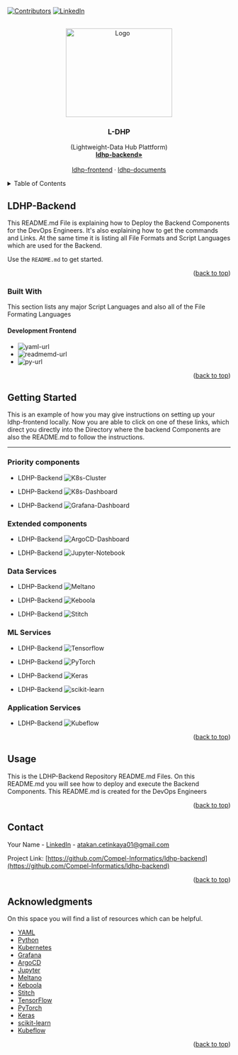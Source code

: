 <!-- INFORMATION
# Project: IPA | L-DHP (Lightweight-Data Hub Plattform)
# Pass-ID: X9448776
# Author: Atakan Çetinkaya
# Created: 04.05.2023
# Description: This .md (README.md) File is explaining how to Deploy the Backend Components for the DevOps Engineers
# File Name: README.md
# Version: v1.0
<!-- INFORMATION -->

<!-- PROJECT SHIELDS -->

<a name="readme-top"></a>

[![Contributors][contributors-shield]][contributors-url]
[![LinkedIn][linkedin-shield]][linkedin-url]

<!-- PROJECT LOGO -->
<br />
<div align="center">
  <a href="https://github.com/Compel-Informatics/ldhp-default/index_1.png">
    <img src="https://github.com/Compel-Informatics/ldhp-frontend/blob/main/picture_1.png" alt="Logo" width="240" height="200">
  </a>

  <h3 align="center">L-DHP</h3>

  <p align="center">
    (Lightweight-Data Hub Plattform)
    <br />
    <a href="https://github.com/Compel-Informatics/ldhp-backend/blob/main/README.md"><strong>ldhp-backend»</strong></a>
    <br />
    <br />
    <a href="https://github.com/Compel-Informatics/ldhp-frontend">ldhp-frontend</a>
    ·
    <a href="https://github.com/Compel-Informatics/ldhp-documents">ldhp-documents</a>
  </p>
</div>

<!-- TABLE OF CONTENTS -->
<details>
  <summary>Table of Contents</summary>
  <ol>
    <li>
      <a href="#about-the-project">LDHP-Backend</a>
      <ul>
        <li><a href="#built-with">Built With</a></li>
      </ul>
    </li>
    <li>
      <a href="#getting-started">Getting Started</a>
      <ul>
        <li><a href="#priority-components">Priority components</a></li>
        <li><a href="#extended-components">Extended components</a></li>
        <li><a href="#data-services">Data Services</a></li>
        <li><a href="#ml-services">ML Services</a></li>
        <li><a href="#application-services">Application Services</a></li>
      </ul>
    </li>
    <li><a href="#usage">Usage</a></li>
    <li><a href="#contact">Contact</a></li>
    <li><a href="#acknowledgments">Acknowledgments</a></li>
  </ol>
</details>

<!-- ABOUT THE PROJECT -->

## LDHP-Backend

This README.md File is explaining how to Deploy the Backend Components for the DevOps Engineers. It's also explaining how to get the commands and Links. At the same time it is listing all File Formats and Script Languages which are used for the Backend.

Use the `README.md` to get started.

<p align="right">(<a href="#readme-top">back to top</a>)</p>

### Built With

This section lists any major Script Languages and also all of the File Formating Languages

#### Development Frontend

- ![yaml-url][yaml-shield]
- ![readmemd-url][readmemd-shield]
- ![py-url][py-shield]

<p align="right">(<a href="#readme-top">back to top</a>)</p>

<!-- GETTING STARTED -->

## Getting Started

This is an example of how you may give instructions on setting up your ldhp-frontend locally.
Now you are able to click on one of these links, which direct you directly into the Directory where the backend Components are also the README.md to follow the instructions.

---

### Priority components

- LDHP-Backend
  <img src="https://github.com/Compel-Informatics/ldhp-backend/blob/main/k8s_cluster/k8s-cluster-setup.md" alt="K8s-Cluster">

- LDHP-Backend
  <img src="https://github.com/Compel-Informatics/ldhp-backend/blob/main/k8s_dashboard/k8s-dashboard.md" alt="K8s-Dashboard">

- LDHP-Backend
  <img src="https://github.com/Compel-Informatics/ldhp-backend/blob/main/grafana-dashboard/grafana-dashboard.md" alt="Grafana-Dashboard">

### Extended components

- LDHP-Backend
  <img src="https://github.com/Compel-Informatics/ldhp-backend/blob/main/argocd-dashboard/argocd-dashboard.md" alt="ArgoCD-Dashboard">

- LDHP-Backend
  <img src="https://github.com/Compel-Informatics/ldhp-backend/blob/main/jupyter_notebook/jupyter_notebook.md" alt="Jupyter-Notebook">

### Data Services

- LDHP-Backend
  <img src="https://github.com/Compel-Informatics/ldhp-backend/tree/main/meltano" alt="Meltano">

- LDHP-Backend
  <img src="https://github.com/Compel-Informatics/ldhp-backend/blob/main/keboola/keboola.md" alt="Keboola">

- LDHP-Backend
  <img src="https://github.com/Compel-Informatics/ldhp-backend/blob/main/stitch/stitch.md" alt="Stitch">

### ML Services

- LDHP-Backend
  <img src="https://github.com/Compel-Informatics/ldhp-backend/blob/main/tensorflow/tensorflow.md" alt="Tensorflow">

- LDHP-Backend
  <img src="https://github.com/Compel-Informatics/ldhp-backend/blob/main/pytorch/pytorch.md" alt="PyTorch">

- LDHP-Backend
  <img src="https://github.com/Compel-Informatics/ldhp-backend/blob/main/keras/keras.md" alt="Keras">

- LDHP-Backend
  <img src="https://github.com/Compel-Informatics/ldhp-backend/blob/main/scikit_learn/scikit_learn.md" alt="scikit-learn">

### Application Services

- LDHP-Backend
  <img src="https://github.com/Compel-Informatics/ldhp-backend/blob/main/kubeflow/kubeflow.md" alt="Kubeflow">

<p align="right">(<a href="#readme-top">back to top</a>)</p>

<!-- USAGE EXAMPLES -->

## Usage

This is the LDHP-Backend Repository README.md Files. On this README.md you will see how to deploy and execute the Backend Components. This README.md is created for the DevOps Engineers

<p align="right">(<a href="#readme-top">back to top</a>)</p>

<!-- CONTACT -->

## Contact

Your Name - [LinkedIn](https://www.linkedin.com/in/atakan-%C3%A7etinkaya-28a34b226/) - atakan.cetinkaya01@gmail.com

Project Link: [https://github.com/Compel-Informatics/ldhp-backend](https://github.com/Compel-Informatics/ldhp-backend)

<p align="right">(<a href="#readme-top">back to top</a>)</p>

<!-- ACKNOWLEDGMENTS -->

## Acknowledgments

On this space you will find a list of resources which can be helpful.

- [YAML](https://www.w3schools.com/css/default.asp)
- [Python](https://yaml.org/)
- [Kubernetes](https://kubernetes.io/docs/home/)
- [Grafana](https://devopscube.com/setup-grafana-kubernetes/)
- [ArgoCD](https://argo-cd.readthedocs.io/en/stable/getting_started/)
- [Jupyter](https://jupyter-notebook.readthedocs.io/en/stable/public_server.html)
- [Meltano](https://meltano.com/)
- [Keboola](https://help.keboola.com/)
- [Stitch](https://www.stitchdata.com/)
- [TensorFlow](https://www.tensorflow.org/tutorials/quickstart/beginner)
- [PyTorch](https://pytorch.org/)
- [Keras](https://keras.io/)
- [scikit-learn](https://scikit-learn.org/stable/)
- [Kubeflow](https://www.kubeflow.org/docs/components/pipelines/v1/installation/standalone-deployment/)

<p align="right">(<a href="#readme-top">back to top</a>)</p>

[contributors-shield]: https://img.shields.io/github/contributors/othneildrew/Best-README-Template.svg?style=for-the-badge
[contributors-url]: https://github.com/atakancetinkaya
[linkedin-shield]: https://img.shields.io/badge/-LinkedIn-black.svg?style=for-the-badge&logo=linkedin&colorB=555
[linkedin-url]: https://www.linkedin.com/in/atakan-%C3%A7etinkaya-28a34b226/
[readmemd-shield]: https://img.shields.io/badge/%20MD-README-lightblue
[readmemd-url]: https://www.makeareadme.com/
[yaml-shield]: https://img.shields.io/badge/%20YAML-Human--Readable%20Data--Serialization%20Language-yellow
[yaml-url]: https://en.wikipedia.org/wiki/YAML
[py-shield]: https://img.shields.io/badge/%20PY-Python-blue
[py-url]: https://www.python.org/
